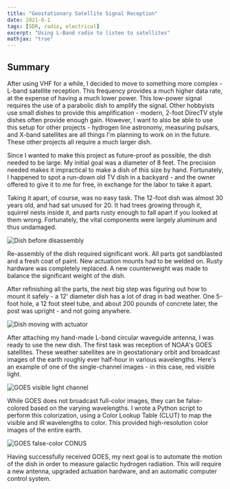 ```yaml
---
title: "Geostationary Satellite Signal Reception"
date: 2021-8-1
tags: [SDR, radio, electrical]
excerpt: "Using L-Band radio to listen to satellites"
mathjax: "true"
---
```


## Summary

After using VHF for a while, I decided to move to something more complex - L-band satellite reception. This frequency provides a much higher data rate, at the expense of having a much lower power. This low-power signal requires the use of a parabolic dish to amplify the signal. Other hobbyists use small dishes to provide this amplification - modern, 2-foot DirecTV style dishes often provide enough gain. However, I want to also be able to use this setup for other projects - hydrogen line astronomy, measuring pulsars, and X-band satellites are all things I'm planning to work on in the future. These other projects all require a much larger dish. 

Since I wanted to make this project as future-proof as possible, the dish needed to be large. My initial goal was a diameter of 8 feet. The precision needed makes it impractical to make a dish of this size by hand. Fortunately, I happened to spot a run-down old TV dish in a backyard - and the owner offered to give it to me for free, in exchange for the labor to take it apart. 

Taking it apart, of course, was no easy task. The 12-foot dish was almost 30 years old, and had sat unused for 20. It had trees growing through it, squirrel nests inside it, and parts rusty enough to fall apart if you looked at them wrong. Fortunately, the vital components were largely aluminum and thus undamaged. 

<img src="{{ site.url }}{{ site.baseurl }}/images/Dish/Dish_Old.png" alt="Dish before disassembly">

Re-assembly of the dish required significant work. All parts got sandblasted and a fresh coat of paint. New actuation mounts had to be welded on. Rusty hardware was completely replaced. A new counterweight was made to balance the significant weight of the dish. 

After refinishing all the parts, the next big step was figuring out how to mount it safely - a 12' diameter dish has a lot of drag in bad weather. One 5-foot hole, a 12 foot steel tube, and about 200 pounds of concrete later, the post was upright - and not going anywhere. 

<img src="{{ site.url }}{{ site.baseurl }}/images/Dish/Moving.gif" alt="Dish moving with actuator">

After attaching my hand-made L-band circular waveguide antenna, I was ready to use the new dish. The first task was reception of NOAA's GOES satellites. These weather satellites are in geostationary orbit and broadcast images of the earth roughly ever half-hour in various wavelengths. Here's an example of one of the single-channel images - in this case, red visible light. 

<img src="{{ site.url }}{{ site.baseurl }}/images/Dish/Red.jpg" alt="GOES visible light channel">

While GOES does not broadcast full-color images, they can be false-colored based on the varying wavelengths. I wrote a Python script to perform this colorization, using a Color Lookup Table (CLUT) to map the visible and IR wavelengths to color. This provided high-resolution color images of the entire earth. 

<img src="{{ site.url }}{{ site.baseurl }}/images/Dish/US.png" alt="GOES false-color CONUS">

Having successfully received GOES, my next goal is to automate the motion of the dish in order to measure galactic hydrogen radiation. This will require a new antenna, upgraded actuation hardware, and an automatic computer control system.  